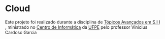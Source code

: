 # Cloud

Este projeto foi realizado durante a disciplina de [Tópicos Avançados em S.I I](https://docs.google.com/document/d/1rLOtqYXsZwQ9-uRd1pgjqCE1ymWT-4q9e5ED4sWcLys/edit)
, ministrado no [Centro de Informática](http://www2.cin.ufpe.br/site/index.php) da [UFPE](https://www.ufpe.br/ufpenova/)
pelo professor Vinicius Cardoso Garcia
